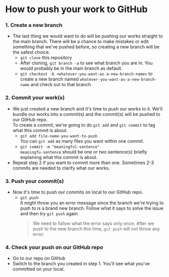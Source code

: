 # How to push your work to GitHub

### 1. Create a new branch
- The last thing we would want to do will be pushing our works  straight to the main branch. There will be a chance to make mistakes or edit something that we've pushed before, so creating a new branch will be the safest choice.
    - `git clone` this repository
    - After cloning, `git branch -a` to see what branch you are in. You would probably be in the main branch as default.
    - `git checkout -b <whatever-you-want-as-a-new-branch-name>` to create a new branch named `whatever-you-want-as-a-new-branch-name` and check out to that branch.

### 2. Commit your work(s)
- We just created a new branch and it's time to push our works to it. We'll bundle our works into a commit(s) and the commit(s) will be pushed to our GitHub repo. <br>
To create a commit, we're going to do `git add` and `git commit` to tag what this commit is about.
    - `git add file-name-you-want-to-push` <br>
    You can `git add` as many files you want within one commit.
    - `git commit -m "meaningful-sentence"` <br>
    `meaningfu-sentence` should be one or two sentence(s) briefly explaining what this commit is about.
- Repeat step 2 if you want to commit more than one. Sometimes 2-3 commits are needed to clarify what our works.

### 3. Push your commit(s)
- Now it's time to push our commits on local to our GitHub repo.
    - `git push` <br>
    It might throw you an error message since the branch we're trying to push to is a brand new branch. Follow what it says to solve the issue and then try `git push` again.
        > We need to follow what the error says only once. After we push to the new branch this time, `git push` will not throw any error.

### 4. Check your push on our GitHub repo
- Go to our repo on GitHub
- Switch to the branch you created in step 1. You'll see what you've committed on your local.
